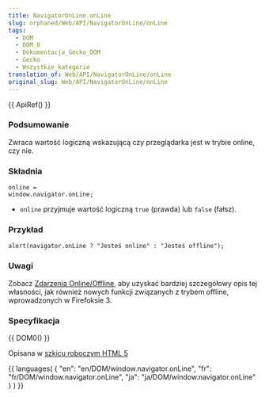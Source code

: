 ```yaml
---
title: NavigatorOnLine.onLine
slug: orphaned/Web/API/NavigatorOnLine/onLine
tags:
  - DOM
  - DOM_0
  - Dokumentacja_Gecko_DOM
  - Gecko
  - Wszystkie_kategorie
translation_of: Web/API/NavigatorOnLine/onLine
original_slug: Web/API/NavigatorOnLine/onLine
---
```

{{ ApiRef() }}

### Podsumowanie

Zwraca wartość logiczną wskazującą czy przeglądarka jest w trybie online, czy nie.

### Składnia

    online =
    window.navigator.onLine;

- `online` przyjmuje wartość logiczną `true` (prawda) lub `false` (fałsz).

### Przykład

    alert(navigator.onLine ? "Jesteś online" : "Jesteś offline");

### Uwagi

Zobacz [Zdarzenia Online/Offline‎](pl/Zdarzenia_Online%2f%2fOffline), aby uzyskać bardziej szczegółowy opis tej własności, jak również nowych funkcji związanych z trybem offline, wprowadzonych w Firefoksie 3.

### Specyfikacja

{{ DOM0() }}

Opisana w [szkicu roboczym HTML 5](http://www.whatwg.org/specs/web-apps/current-work/#navigator.online)





{{ languages( { "en": "en/DOM/window\.navigator.onLine", "fr": "fr/DOM/window\.navigator.onLine", "ja": "ja/DOM/window\.navigator.onLine" } ) }}
